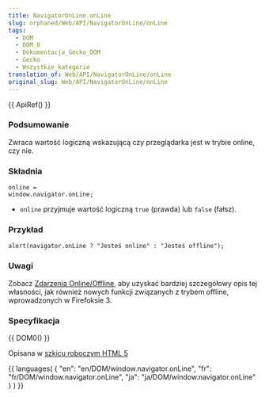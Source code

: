 ```yaml
---
title: NavigatorOnLine.onLine
slug: orphaned/Web/API/NavigatorOnLine/onLine
tags:
  - DOM
  - DOM_0
  - Dokumentacja_Gecko_DOM
  - Gecko
  - Wszystkie_kategorie
translation_of: Web/API/NavigatorOnLine/onLine
original_slug: Web/API/NavigatorOnLine/onLine
---
```

{{ ApiRef() }}

### Podsumowanie

Zwraca wartość logiczną wskazującą czy przeglądarka jest w trybie online, czy nie.

### Składnia

    online =
    window.navigator.onLine;

- `online` przyjmuje wartość logiczną `true` (prawda) lub `false` (fałsz).

### Przykład

    alert(navigator.onLine ? "Jesteś online" : "Jesteś offline");

### Uwagi

Zobacz [Zdarzenia Online/Offline‎](pl/Zdarzenia_Online%2f%2fOffline), aby uzyskać bardziej szczegółowy opis tej własności, jak również nowych funkcji związanych z trybem offline, wprowadzonych w Firefoksie 3.

### Specyfikacja

{{ DOM0() }}

Opisana w [szkicu roboczym HTML 5](http://www.whatwg.org/specs/web-apps/current-work/#navigator.online)





{{ languages( { "en": "en/DOM/window\.navigator.onLine", "fr": "fr/DOM/window\.navigator.onLine", "ja": "ja/DOM/window\.navigator.onLine" } ) }}
